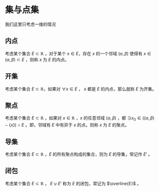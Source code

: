 # 集与点集

我们这里只考虑一维的情况

## 内点

考虑某个集合 $E \subset \mathbb{R}$ ，对于某个 $x \in E$，存在 $x$ 的一个邻域 $\left( \alpha, \beta \right)$ 使得有 $x \in \left( \alpha, \beta \right) \subset E$ ，则称 $x$ 为 $E$ 的内点。

## 开集

考虑某个集合 $E \subset \mathbb{R}$，如果对 $\forall x \in E$ ， $x$ 都是 $E$ 的内点，那么就称 $E$ 为开集。

## 聚点

考虑某个集合 $E \subset \mathbb{R}$ ，如果对 $x \in \mathbb{R}$ ，$x$ 的任意邻域 $\left( \alpha, \beta \right)$ ，都 $\exists x_0 \in (\left( \alpha, \beta \right) - \left \{ x\right \}) \cap E$ 。即，邻域有 $E$ 中有异于 $x$ 的点。则称 $x$ 为 $E$ 的聚点。

## 导集

考虑某个集合 $E \subset \mathbb{R}$ ，$E$ 的所有聚点构成的集合，则为 $E$ 的导集，常记作 $E'$ 。

## 闭包

考虑某个集合 $E \subset \mathbb{R}$ ， $E \cup E'$ 称为 $E$ 的闭包，常记为 $\overline{E}$ 。
